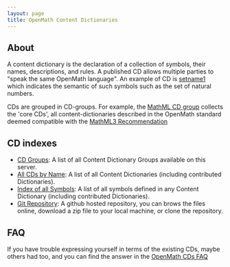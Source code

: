 ```yaml
---
layout: page
title: OpenMath Content Dictionaries
---
```


## About

A content dictionary is the declaration of a collection of symbols, their names,
descriptions, and rules. A published CD allows multiple parties to "speak the same
OpenMath language".  An example of CD is [setname1](Official/setname1.xhtml) which
indicates the semantic of such symbols such as the set of natural numbers.
  
CDs are grouped in CD-groups. For example, the [MathML CD group](../cdgroups/mathml.xhtml)
collects the 'core CDs', all content-dictionaries described in the OpenMath standard
deemed compatible with the [MathML3 Recommendation](http://www.w3.org/TR/MathML3)
  
## CD indexes
  
* [CD Groups](../cdgroups/): A list of all Content Dictionary Groups available on this server.
* [All CDs by Name](../cdnames/): A list of all Content Dictionaries (including contributed Dictionaries).
* [Index of all Symbols](../symbols/): A list of all symbols defined in any Content Dictionary (including contributed Dictionaries).
* [Git Repository](https://github.com/OpenMath/CDs): A github hosted repository, you can brows the files online,  download a zip file to your local machine, or clone the repository.

## FAQ

If you have trouble expressing yourself in terms of the existing CDs, maybe others had
too, and you can find the answer in the [OpenMath CDs FAQ](faq/)

